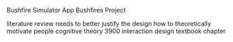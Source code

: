 Bushfire Simulator App
Bushfires Project

<!-- TODO: if alert is extreme, high chance of a device turning off | if alert is advice, high chance of an offline device being restored -->
<!-- TODO:  desk progresses stage, pulls next data point, and stores it in an appropriate recent data array for each component -->

<!-- TODO: if alert is extreme, high chance of roadblockage occurring | if road blocked and alert drops to advice, road is unblocked | prompt users to think about if they are prepared -->

<!-- TODO: if alert is extreme do not leave, then prompt users with a fire threat (embers in gutters, etc) | if extreme drops to advice, reset this -->
<!-- TODO: prompt the user to think of the route in intro info -->
<!-- TODO:  -->
<!-- TODO:  -->

literature review needs to better justify the design
how to theoretically motivate people cognitive theory 3900 interaction design textbook chapter
